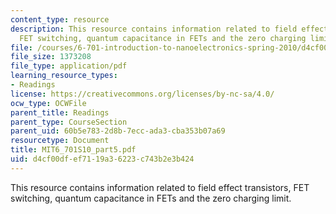 ```yaml
---
content_type: resource
description: This resource contains information related to field effect transistors,
  FET switching, quantum capacitance in FETs and the zero charging limit.
file: /courses/6-701-introduction-to-nanoelectronics-spring-2010/d4cf00dfef7119a36223c743b2e3b424_MIT6_701S10_part5.pdf
file_size: 1373208
file_type: application/pdf
learning_resource_types:
- Readings
license: https://creativecommons.org/licenses/by-nc-sa/4.0/
ocw_type: OCWFile
parent_title: Readings
parent_type: CourseSection
parent_uid: 60b5e783-2d8b-7ecc-ada3-cba353b07a69
resourcetype: Document
title: MIT6_701S10_part5.pdf
uid: d4cf00df-ef71-19a3-6223-c743b2e3b424
---
```

This resource contains information related to field effect transistors, FET switching, quantum capacitance in FETs and the zero charging limit.